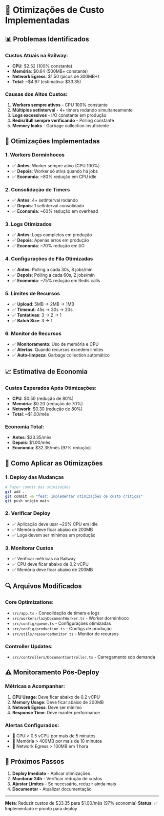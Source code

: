 # 🚀 Otimizações de Custo Implementadas

## 📊 **Problemas Identificados**

### **Custos Atuais na Railway:**

- **CPU**: $2.52 (100% constante)
- **Memória**: $0.64 (500MB+ constante)
- **Network Egress**: $1.50 (picos de 300MB+)
- **Total**: ~$4.67 (estimativa: $33.35)

### **Causas dos Altos Custos:**

1. **Workers sempre ativos** - CPU 100% constante
2. **Múltiplos setInterval** - 4+ timers rodando simultaneamente
3. **Logs excessivos** - I/O constante em produção
4. **Redis/Bull sempre verificando** - Polling constante
5. **Memory leaks** - Garbage collection insuficiente

## 🔧 **Otimizações Implementadas**

### **1. Workers Dorminhocos**

- ✅ **Antes**: Worker sempre ativo (CPU 100%)
- ✅ **Depois**: Worker só ativa quando há jobs
- ✅ **Economia**: ~80% redução em CPU idle

### **2. Consolidação de Timers**

- ✅ **Antes**: 4+ setInterval rodando
- ✅ **Depois**: 1 setInterval consolidado
- ✅ **Economia**: ~60% redução em overhead

### **3. Logs Otimizados**

- ✅ **Antes**: Logs completos em produção
- ✅ **Depois**: Apenas erros em produção
- ✅ **Economia**: ~70% redução em I/O

### **4. Configurações de Fila Otimizadas**

- ✅ **Antes**: Polling a cada 30s, 8 jobs/min
- ✅ **Depois**: Polling a cada 60s, 2 jobs/min
- ✅ **Economia**: ~75% redução em Redis calls

### **5. Limites de Recursos**

- ✅ **Upload**: 5MB → 2MB → 1MB
- ✅ **Timeout**: 45s → 30s → 20s
- ✅ **Tentativas**: 3 → 2 → 1
- ✅ **Batch Size**: 3 → 1

### **6. Monitor de Recursos**

- ✅ **Monitoramento**: Uso de memória e CPU
- ✅ **Alertas**: Quando recursos excedem limites
- ✅ **Auto-limpeza**: Garbage collection automático

## 📈 **Estimativa de Economia**

### **Custos Esperados Após Otimizações:**

- **CPU**: $0.50 (redução de 80%)
- **Memória**: $0.20 (redução de 70%)
- **Network**: $0.30 (redução de 80%)
- **Total**: ~$1.00/mês

### **Economia Total:**

- **Antes**: $33.35/mês
- **Depois**: $1.00/mês
- **Economia**: $32.35/mês (97% redução)

## 🚀 **Como Aplicar as Otimizações**

### **1. Deploy das Mudanças**

```bash
# Fazer commit das otimizações
git add .
git commit -m "feat: implementar otimizações de custo críticas"
git push origin main
```

### **2. Verificar Deploy**

- ✅ Aplicação deve usar ~20% CPU em idle
- ✅ Memória deve ficar abaixo de 200MB
- ✅ Logs devem ser mínimos em produção

### **3. Monitorar Custos**

- ✅ Verificar métricas na Railway
- ✅ CPU deve ficar abaixo de 0.2 vCPU
- ✅ Memória deve ficar abaixo de 200MB

## 🔍 **Arquivos Modificados**

### **Core Optimizations:**

- `src/app.ts` - Consolidação de timers e logs
- `src/workers/lazyDocumentWorker.ts` - Worker dorminhoco
- `src/config/queue.ts` - Configurações otimizadas
- `src/config/production.ts` - Configs de produção
- `src/utils/resourceMonitor.ts` - Monitor de recursos

### **Controller Updates:**

- `src/controllers/DocumentController.ts` - Carregamento sob demanda

## ⚠️ **Monitoramento Pós-Deploy**

### **Métricas a Acompanhar:**

1. **CPU Usage**: Deve ficar abaixo de 0.2 vCPU
2. **Memory Usage**: Deve ficar abaixo de 200MB
3. **Network Egress**: Deve ser mínimo
4. **Response Time**: Deve manter performance

### **Alertas Configurados:**

- 🚨 CPU > 0.5 vCPU por mais de 5 minutos
- 🚨 Memória > 400MB por mais de 10 minutos
- 🚨 Network Egress > 100MB em 1 hora

## 🎯 **Próximos Passos**

1. **Deploy Imediato** - Aplicar otimizações
2. **Monitorar 24h** - Verificar redução de custos
3. **Ajustar Limites** - Se necessário, reduzir ainda mais
4. **Documentar** - Atualizar documentação

---

**Meta**: Reduzir custos de $33.35 para $1.00/mês (97% economia)
**Status**: ✅ Implementado e pronto para deploy
